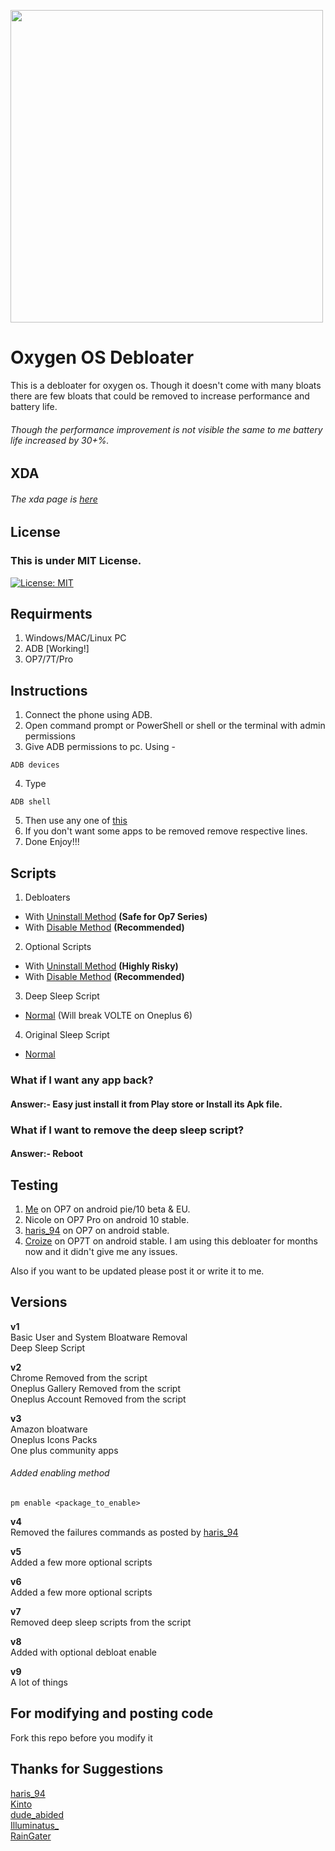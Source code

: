 <img src="https://github.com/DevilDipan/adbdebloater_opseries/blob/master/logo.jpg" width="500" /><br>
# Oxygen OS Debloater
This is a debloater for oxygen os. Though it doesn't come with many bloats there are few bloats that could be removed to increase performance and battery life.

###### Though the performance improvement is not visible the same to me battery life increased by 30+%.

## XDA
###### The xda page is [here](https://forum.xda-developers.com/oneplus-7/how-to/debloat-oxygen-os-debloater-t4009133)

## License
### This is under MIT License.
[![License: MIT](https://img.shields.io/badge/License-MIT-yellow.svg)](https://github.com/DevilDipan/Wiki-Bot/blob/master/LICENSE)

## Requirments
1. Windows/MAC/Linux PC
2. ADB [Working!]
3. OP7/7T/Pro

## Instructions
1. Connect the phone using ADB.
2. Open command prompt or PowerShell or shell or the terminal with admin permissions
3. Give ADB permissions to pc. Using -
```shell
ADB devices
```
4. Type
```shell
ADB shell
```
5. Then use any one of [this](https://github.com/DevilDipan/adbdebloater_opseries/releases)
6. If you don't want some apps to be removed remove respective lines.
7. Done Enjoy!!!

## Scripts
1. Debloaters
* With [Uninstall Method](https://github.com/DevilDipan/adbdebloater_opseries/blob/master/debloater.txt) **(Safe for Op7 Series)**
* With [Disable Method](https://github.com/DevilDipan/adbdebloater_opseries/blob/master/debloater_enable.txt) **(Recommended)**
2. Optional Scripts
* With [Uninstall Method](https://github.com/DevilDipan/adbdebloater_opseries/blob/master/optional_debloats.txt) **(Highly Risky)**
* With [Disable Method](https://github.com/DevilDipan/adbdebloater_opseries/blob/master/optional_debloatsenable.txt) **(Recommended)**
3. Deep Sleep Script
* [Normal](https://github.com/DevilDipan/adbdebloater_opseries/blob/master/deepsleepscript.txt) (Will break VOLTE on Oneplus 6)
4. Original Sleep Script
* [Normal](https://github.com/DevilDipan/adbdebloater_opseries/blob/master/originalsleepscript.txt)
 
### What if I want any app back?
#### **Answer**:- Easy just install it from Play store or Install its Apk file.
 
### What if I want to remove the deep sleep script?
#### **Answer**:- Reboot

## Testing
1. [Me](https://forum.xda-developers.com/member.php?u=9670192) on OP7 on android pie/10 beta & EU.
2. Nicole on OP7 Pro on android 10 stable.
3. [haris_94](https://forum.xda-developers.com/member.php?u=9931329) on OP7 on android stable.
4. [Croize](https://forum.xda-developers.com/member.php?u=5758653) on OP7T on android stable.
I am using this debloater for months now and it didn't give me any issues. <br>

Also if you want to be updated please post it or write it to me.

## Versions
**v1** <br>
Basic User and System Bloatware Removal <br>
Deep Sleep Script <br>

**v2** <br>
Chrome Removed from the script <br>
Oneplus Gallery Removed from the script <br>
Oneplus Account Removed from the script <br>

**v3** <br>
Amazon bloatware <br>
Oneplus Icons Packs <br>
One plus community apps <br>

###### Added enabling method
```
pm enable <package_to_enable>
```
**v4** <br>
Removed the failures commands as posted by [haris_94](https://forum.xda-developers.com/member.php?u=9931329) <br>

**v5** <br>
Added a few more optional scripts <br>

**v6** <br>
Added a few more optional scripts <br>

**v7** <br>
Removed deep sleep scripts from the script <br>

**v8** <br>
Added with optional debloat enable <br>

**v9** <br>
A lot of things <br>

## For modifying and posting code
Fork this repo before you modify it

## Thanks for Suggestions<br>
[haris_94](https://forum.xda-developers.com/member.php?u=9931329)<br>
[Kinto](https://forum.xda-developers.com/member.php?u=1755710)<br>
[dude_abided](https://forum.xda-developers.com/member.php?u=10663973)<br>
[Illuminatus_](https://forum.xda-developers.com/member.php?u=4391705)<br>
[RainGater](https://forum.xda-developers.com/member.php?u=5379867)
